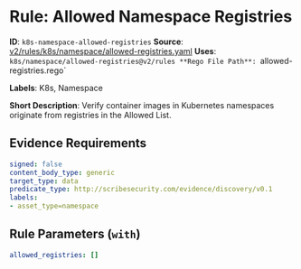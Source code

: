 # Rule: Allowed Namespace Registries

**ID**: `k8s-namespace-allowed-registries`
**Source**: [v2/rules/k8s/namespace/allowed-registries.yaml](https://github.com/scribe-public/sample-policies/v2/rules/k8s/namespace/allowed-registries.yaml)
**Uses**: `k8s/namespace/allowed-registries@v2/rules
**Rego File Path**: `allowed-registries.rego`

**Labels**: K8s, Namespace

**Short Description**: Verify container images in Kubernetes namespaces originate from registries in the Allowed List.

## Evidence Requirements

```yaml
signed: false
content_body_type: generic
target_type: data
predicate_type: http://scribesecurity.com/evidence/discovery/v0.1
labels:
- asset_type=namespace
```
## Rule Parameters (`with`)

```yaml
allowed_registries: []
```
